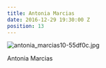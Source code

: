 ```yaml
---
title: Antonia Marcias
date: 2016-12-29 19:30:00 Z
position: 13
---
```


![antonia_marcias10-55df0c.jpg](/uploads/antonia_marcias10-55df0c.jpg)

Antonia Marcias